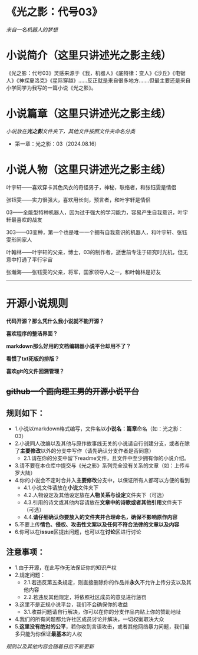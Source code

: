 # 《光之影：代号03》

*来自一名机器人的梦想*

# 小说简介（这里只讲述光之影主线）

《光之影：代号03》灵感来源于《我，机器人》《底特律：变人》《沙丘》《电锯人》《神探夏洛克》《星际穿越》……反正就是来自很多地方.......但最主要还是来自小学同学为我写的一篇小说《光之影》。

# 小说篇章（这里只讲述光之影主线）

*小说放在**光之影**文件夹下，其他文件按照文件夹命名分类*

- 第一章：光之影：03（2024.08.16）

# 小说人物（这里只讲述光之影主线）

叶宇轩——喜欢穿卡其色风衣的奇怪男子，神秘，联络者，和张钰雯是情侣

张钰雯——实力很强大，喜欢用长剑，预言者，和叶宇轩是情侣

03——全能型特种机器人，因为过于强大的学习能力，容易产生自我意识，叶宇轩最喜欢的战友

303——03变种，第一个也是唯一一个拥有自我意识的机器人，和叶宇轩、张钰雯形同家人

叶翰林——叶宇轩的父亲，博士，03的制作者，逝世前专注于研究时光机，但无意中打通了平行宇宙

张瀚海——张钰雯的父亲，将军，国家领导人之一，和叶翰林是好友

***

# 开源小说规则

**代码开源？那么凭什么我小说就不能开源？**

**喜欢程序的整洁界面？**

**markdown那么好用的文档编辑器小说平台却用不了？**

**看惯了txt死板的排版？**

**喜欢git的文件回溯管理？**

## ~~github一个面向理工男的开源小说平台~~

## 规则如下：

- 1.小说以markdown格式编写，文件名以**小说名：篇章**命名（如：光之影：03）
- 2.小说同人改编以及其他与原作故事线无关的小说请自行创建分支，或者在除了**主要修改**以外的分支中写作（请先确认分支作者是否同意）
  - 2.1.请在你的分支中留下readme文件，且文件中至少拥有你的小说介绍。
- 3.请不要在本仓库中提交与《光之影》系列完全没有关系的文章（如：上传斗罗大陆）
- 4.你的小说会不定时合并入**主要修改**分支中，以保证所有人都可以方便的看到
  - 4.1.小说文件请放在**小说**文件夹下
  - 4.2.人物设定及其他设定放在**人物关系与设定**文件夹下（可选）
  - 4.3.引用的诗文或其他内容请放在**文章中的诗歌或者其他引用**文件夹下（可选）
  - 4.4.**请仔细确认你要放入的文件夹并合理命名，确保不影响原作内容**
- 5.不要上传**情色、侵权、攻击性文案以及任何不符合法律的文章以及内容**
- 6.你可以在**issue**区提出问题，也可以在**讨论**区进行讨论

## 注意事项：
- 1.由于开源，在此写作无法保证你的知识产权
- 2.规定问题：
  - 2.1.若违反第五条规定，则直接删除你的作品并**永久**不允许上传分支以及其他内容
  - 2.2.若违反其他规定，将依照社区成员的意见进行惩罚
- 3.这里不是正规小说平台，我们不会确保你的收益
  - 3.1.收益问题请自行解决，你可以在你的分支作品内贴上你的赞助地址
- 4.我们的所有问题都允许社区成员讨论并解决，一切权衡取决大众
- 5.**这里没有绝对的公平**，若你收到言语攻击，或者其他网络暴力问题，我们最多只能为你保证**最基本**的人权

*规则以及其他内容会随着日后不断更新*